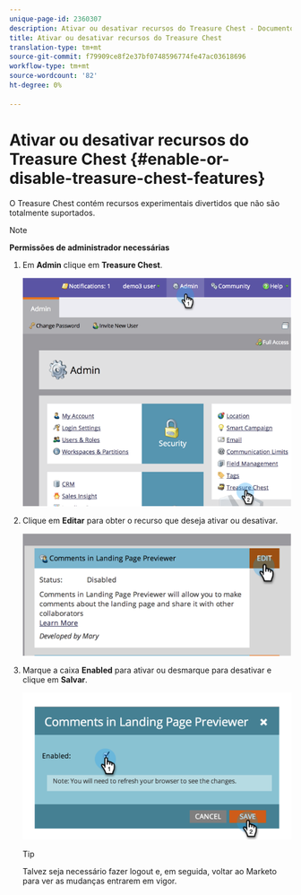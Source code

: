 ```yaml
---
unique-page-id: 2360307
description: Ativar ou desativar recursos do Treasure Chest - Documentos do Marketing - Documentação do produto
title: Ativar ou desativar recursos do Treasure Chest
translation-type: tm+mt
source-git-commit: f79909ce8f2e37bf0748596774fe47ac03618696
workflow-type: tm+mt
source-wordcount: '82'
ht-degree: 0%

---
```



# Ativar ou desativar recursos do Treasure Chest {#enable-or-disable-treasure-chest-features}

O Treasure Chest contém recursos experimentais divertidos que não são totalmente suportados.

>[!NOTE]
>
>**Permissões de administrador necessárias**

1. Em **Admin** clique em **Treasure Chest**.

   ![](assets/image2014-9-16-17-3a0-3a36.png)

1. Clique em **Editar** para obter o recurso que deseja ativar ou desativar.

   ![](assets/image2014-9-16-16-3a53-3a42.png)

1. Marque a caixa **Enabled** para ativar ou desmarque para desativar e clique em **Salvar**.

   ![](assets/image2014-9-16-16-3a53-3a53.png)

   >[!TIP]
   >
   >Talvez seja necessário fazer logout e, em seguida, voltar ao Marketo para ver as mudanças entrarem em vigor.
